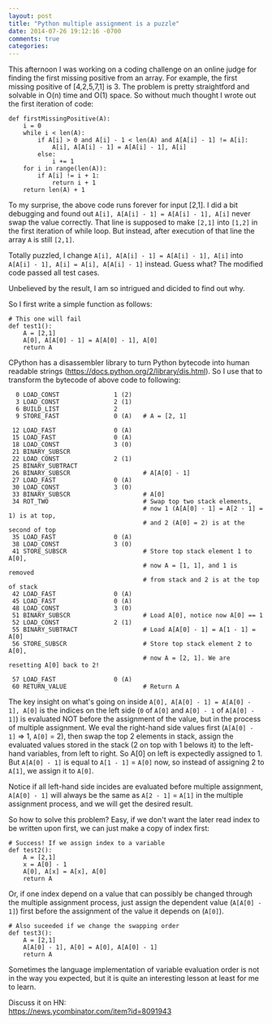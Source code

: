 ```yaml
---
layout: post
title: "Python multiple assignment is a puzzle"
date: 2014-07-26 19:12:16 -0700
comments: true
categories: 
---
```

This afternoon I was working on a coding challenge on an online judge for finding the first missing positive from an array. For example, the first missing positive of [4,2,5,7,1] is 3. The problem is pretty straightford and solvable in O(n) time and O(1) space. So without much thought I wrote out the first iteration of code:

```
def firstMissingPositive(A):
    i = 0
    while i < len(A):
        if A[i] > 0 and A[i] - 1 < len(A) and A[A[i] - 1] != A[i]:
            A[i], A[A[i] - 1] = A[A[i] - 1], A[i]
        else:
            i += 1
    for i in range(len(A)):
        if A[i] != i + 1:
            return i + 1
    return len(A) + 1
```

To my surprise, the above code runs forever for input [2,1]. I did a bit debugging and found out `A[i], A[A[i] - 1] = A[A[i] - 1], A[i]` never swap the value correctly. That line is supposed to make `[2,1]` into `[1,2]` in the first iteration of while loop. But instead, after execution of that line the array `A` is still `[2,1]`.

Totally puzzled, I change `A[i], A[A[i] - 1] = A[A[i] - 1], A[i]` into `A[A[i] - 1], A[i] = A[i], A[A[i] - 1]` instead. Guess what? The modified code passed all test cases.

Unbelieved by the result, I am so intrigued and dicided to find out why.

So I first write a simple function as follows:

```
# This one will fail
def test1():
    A = [2,1]
    A[0], A[A[0] - 1] = A[A[0] - 1], A[0]
    return A
```

CPython has a disassembler library to turn Python bytecode into human readable strings (https://docs.python.org/2/library/dis.html). So I use that to transform the bytecode of above code to following:

```
  0 LOAD_CONST               1 (2)
  3 LOAD_CONST               2 (1)
  6 BUILD_LIST               2
  9 STORE_FAST               0 (A)   # A = [2, 1]

 12 LOAD_FAST                0 (A)
 15 LOAD_FAST                0 (A)
 18 LOAD_CONST               3 (0)
 21 BINARY_SUBSCR       
 22 LOAD_CONST               2 (1)
 25 BINARY_SUBTRACT     
 26 BINARY_SUBSCR                    # A[A[0] - 1]
 27 LOAD_FAST                0 (A)
 30 LOAD_CONST               3 (0)
 33 BINARY_SUBSCR                    # A[0]
 34 ROT_TWO                          # Swap top two stack elements, 
                                     # now 1 (A[A[0] - 1] = A[2 - 1] = 1) is at top, 
                                     # and 2 (A[0] = 2) is at the second of top
 35 LOAD_FAST                0 (A)
 38 LOAD_CONST               3 (0)
 41 STORE_SUBSCR                     # Store top stack element 1 to A[0], 
                                     # now A = [1, 1], and 1 is removed 
                                     # from stack and 2 is at the top of stack
 42 LOAD_FAST                0 (A)
 45 LOAD_FAST                0 (A)
 48 LOAD_CONST               3 (0)
 51 BINARY_SUBSCR                    # Load A[0], notice now A[0] == 1
 52 LOAD_CONST               2 (1)
 55 BINARY_SUBTRACT                  # Load A[A[0] - 1] = A[1 - 1] = A[0]
 56 STORE_SUBSCR                     # Store top stack element 2 to A[0], 
                                     # now A = [2, 1]. We are resetting A[0] back to 2!

 57 LOAD_FAST                0 (A)
 60 RETURN_VALUE                     # Return A
```    

The key insight on what's going on inside `A[0], A[A[0] - 1] = A[A[0] - 1], A[0]` is the indices on the left side (`0` of `A[0]` and `A[0] - 1` of `A[A[0] - 1]`) is evaluated NOT before the assignment of the value, but in the process of multiple assignment. We eval the right-hand side values first (`A[A[0] - 1]` => 1, `A[0]` = 2), then swap the top 2 elements in stack, assign the evaluated values stored in the stack (2 on top with 1 belows it) to the left-hand variables, from left to right. So A[0] on left is expectedly assigned to 1. But `A[A[0] - 1]` is equal to `A[1 - 1]` = `A[0]` now, so instead of assigning 2 to `A[1]`, we assign it to `A[0]`.

Notice if all left-hand side incides are evaluated before multiple assignment, `A[A[0] - 1]` will always be the same as `A[2 - 1]` = `A[1]` in the multiple assignment process, and we will get the desired result.

So how to solve this problem? Easy, if we don't want the later read index to be written upon first, we can just make a copy of index first:

```
# Success! If we assign index to a variable
def test2():
    A = [2,1]
    x = A[0] - 1
    A[0], A[x] = A[x], A[0]
    return A
```

Or, if one index depend on a value that can possibly be changed through the multiple assignment process, just assign the dependent value (`A[A[0] - 1]`) first before the assignment of the value it depends on (`A[0]`).

```
# Also suceeded if we change the swapping order
def test3():
    A = [2,1]
    A[A[0] - 1], A[0] = A[0], A[A[0] - 1]
    return A
```

Sometimes the language implementation of variable evaluation order is not in the way you expected, but it is quite an interesting lesson at least for me to learn.

Discuss it on HN:  
https://news.ycombinator.com/item?id=8091943